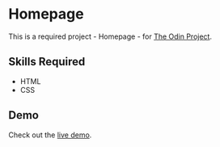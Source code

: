 # Homepage
This is a required project - Homepage - for [The Odin Project](https://www.theodinproject.com/).

## Skills Required
- HTML
- CSS

## Demo
Check out the [live demo](https://sjdumas.github.io/homepage).